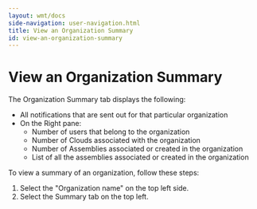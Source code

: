 ```yaml
---
layout: wmt/docs
side-navigation: user-navigation.html
title: View an Organization Summary
id: view-an-organization-summary
---
```


# View an Organization Summary

The Organization Summary tab displays the following:


* All notifications that are sent out for that particular organization
* On the Right pane:
    *  Number of users that belong to the organization
    *  Number of Clouds associated with the organization
    *  Number of Assemblies associated or created in the organization
    *  List of all the assemblies associated or created in the organization

To view a summary of an organization, follow these steps:

1. Select the "Organization name" on the top left side.
2. Select the Summary tab on the top left.
